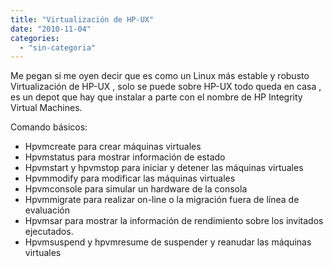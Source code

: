```yaml
---
title: "Virtualización de HP-UX"
date: "2010-11-04"
categories: 
  - "sin-categoria"
---
```


Me pegan si me oyen decir que es como un Linux más estable y robusto Virtualización de HP-UX , solo se puede sobre HP-UX todo queda en casa , es un depot que hay que instalar a parte con el nombre de HP Integrity Virtual Machines.

Comando básicos:

- Hpvmcreate para crear máquinas virtuales
- Hpvmstatus para mostrar información de estado
- Hpvmstart y hpvmstop para iniciar y detener las máquinas virtuales
- Hpvmmodify para modificar las máquinas virtuales
- Hpvmconsole para simular un hardware de la consola
- Hpvmmigrate para realizar on-line o la migración fuera de línea de evaluación
- Hpvmsar para mostrar la información de rendimiento sobre los invitados ejecutados.
- Hpvmsuspend y hpvmresume de suspender y reanudar las máquinas virtuales
